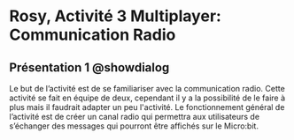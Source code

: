 # Rosy, Activité 3 Multiplayer: Communication Radio

## Présentation 1 @showdialog
Le but de l’activité est de se familiariser avec la communication radio.
Cette activité se fait en équipe de deux, cependant il y a la possibilité de le faire à plus mais il faudrait adapter un peu l'activité.
Le fonctionnement général de l’activité est de créer un canal radio qui permettra aux utilisateurs de s’échanger des messages qui pourront être affichés sur le Micro:bit.
